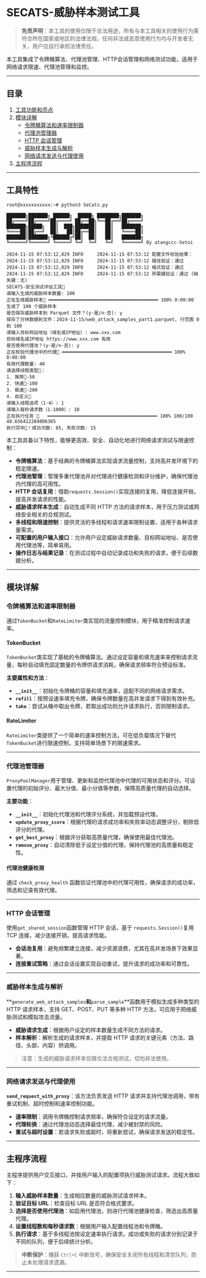 # SECATS-威胁样本测试工具

> **免责声明**：本工具的使用仅限于合法用途，所有与本工具相关的使用行为需符合所在国家或地区的法律法规。任何非法或恶意使用行为均与开发者无关，用户应自行承担法律责任。

本工具集成了令牌桶算法、代理池管理、HTTP会话管理和网络测试功能，适用于网络请求限速、代理池管理和监控。

---

## 目录

1. [工具功能和亮点](#工具功能和亮点)
2. [模块详解](#模块详解)
   - [令牌桶算法和速率限制器](#令牌桶算法和速率限制器)
   - [代理池管理器](#代理池管理器)
   - [HTTP 会话管理](#http-会话管理)
   - [威胁样本生成与解析](#威胁样本生成与解析)
   - [网络请求发送与代理使用](#网络请求发送与代理使用)
3. [主程序流程](#主程序流程)
---

## 工具特性

```auto
root@xxxxxxxxxxx:~# python3 SeCats.py

███████╗███████╗ ██████╗  █████╗ ████████╗███████╗
██╔════╝██╔════╝██╔════╝ ██╔══██╗╚══██╔══╝██╔════╝
███████╗█████╗  ██║  ███╗███████║   ██║   ███████╗ 
╚════██║██╔══╝  ██║   ██║██╔══██║   ██║   ╚════██║
███████║███████╗╚██████╔╝██║  ██║   ██║   ███████╗
╚══════╝╚══════╝ ╚═════╝ ╚═╝  ╚═╝   ╚═╝   ╚══════╝ By atangccc-Setoi

2024-11-15 07:53:12,829 INFO     2024-11-15 07:53:12 配置文件校验结果：
2024-11-15 07:53:12,829 INFO     2024-11-15 07:53:12 路径验证：通过
2024-11-15 07:53:12,829 INFO     2024-11-15 07:53:12 格式验证：通过
2024-11-15 07:53:12,829 INFO     2024-11-15 07:53:12 所需键验证：通过 (缺失键：无)
SECATS-安全测试评估工具🚀
请输入生成的威胁样本数量: 100
正在生成威胁样本🚀 ━━━━━━━━━━━━━━━━━━━━━━━━━━━━━━━━━━━━━━━━ 100% 0:00:00
生成了 100 个威胁样本
是否保存威胁样本到 Parquet 文件？(y-是/n-否): y
保存了分块数据到文件：2024-11-15/web_attack_samples_part1.parquet, 行范围 0 到 100
请输入目标网站地址（域名或IP地址）: www.xxx.com
目标域名或IP地址 https://www.xxx.com 有效
是否使用代理池？(y-是/n-否): y
正在校验代理池中的代理🚀 ━━━━━━━━━━━━━━━━━━━━━━━━━━━━━━━━━━━━━━━━ 100% 0:00:00
有效代理数量: 40
请选择线程类型🚀：
1. 推荐🚀-50
2. 快速🚀-100
3. 极速🚀-200
4. 自定义🚀
请输入线程选项（1-4）: 1
请输入每秒请求数（1-1000）: 10
正在执行任务 🚀   ━━━━━━━━━━━━━━━━━━━━━━━━━━━━━━━━━━━━━━━━ 100% 100/100 48.656412284006365
执行完毕🚀！成功次数: 85, 失败次数: 15
```
本工具具备以下特性，能够更高效、安全、自动化地进行网络请求测试与限速控制：

- **令牌桶算法**：基于经典的令牌桶算法实现请求流量控制，支持高并发环境下的稳定限速。
- **代理池管理**：管理多重代理池并对代理进行健康检测和评分维护，确保代理池内代理的高可用性。
- **HTTP 会话复用**：借助`requests.Session()`实现连接的复用，降低连接开销，提高并发请求的性能。
- **威胁请求样本生成**：自动生成不同 HTTP 方法的请求样本，用于压力测试或网络安全相关的合规测试。
- **多线程和限速控制**：提供灵活的多线程和请求速率限制设置，适用于各种请求量需求。
- **可配置的用户输入接口**：允许用户设定威胁请求数量、目标网站地址、是否使用代理池等，简单易用。
- **操作日志与结果记录**：在测试过程中自动记录成功和失败的请求，便于后续数据分析。

---

## 模块详解

### 令牌桶算法和速率限制器

通过`TokenBucket`和`RateLimiter`类实现的流量控制模块，用于精准控制请求速率。

#### TokenBucket

`TokenBucket`类实现了基础的令牌桶算法。通过设定容量和填充速率来控制请求流量，每秒自动填充固定数量的令牌供请求消耗，确保请求频率符合预设标准。

**主要属性和方法**：

- **`__init__`**：初始化令牌桶的容量和填充速率，适配不同的网络请求需求。
- **`refill`**：按预设速率填充令牌，确保令牌数量在高并发请求下得到有效补充。
- **`take`**：尝试从桶中取出令牌，若取出成功则允许请求执行，否则限制请求。

#### RateLimiter

`RateLimiter`类提供了一个简单的速率控制方法，可在低负载情况下替代`TokenBucket`进行限速控制，支持简单场景下的限速需求。

---

### 代理池管理器

`ProxyPoolManager`用于管理、更新和监控代理池中代理的可用状态和评分。可设置代理的初始评分、最大分值、最小分值等参数，保障高质量代理的自动选择。

**主要功能**：

- **`__init__`**：初始化代理池和代理评分系统，并加载预设代理。
- **`update_proxy_score`**：根据代理的请求成功率和失败率动态调整评分，剔除低评分的代理。
- **`get_best_proxy`**：根据评分获取高质量代理，确保使用最佳代理池。
- **`remove_proxy`**：自动清除低于设定分值的代理，保持代理池的高质量和稳定性。

#### 代理池健康检测

通过 `check_proxy_health` 函数验证代理池中的代理可用性，确保请求的成功率，筛选和记录有效代理。

---

### HTTP 会话管理

使用`get_shared_session`函数管理 HTTP 会话，基于 `requests.Session()`复用 TCP 连接，减少连接开销，提高请求性能。

- **会话池复用**：避免频繁建立连接，减少资源浪费，尤其在高并发场景下效果显著。
- **连接重试策略**：通过会话设置实现自动重试，提升请求的成功率和可靠性。

---

### 威胁样本生成与解析

**`generate_web_attack_samples`**和**`parse_sample`**函数用于模拟生成多种类型的 HTTP 请求样本，支持 GET、POST、PUT 等多种 HTTP 方法，可应用于网络威胁测试和模拟攻击流量。

- **威胁请求生成**：根据用户设定的样本数量生成不同方法的请求。
- **样本解析**：解析生成的请求样本，并提取 HTTP 请求的关键元素（方法、路径、头部、内容）供调用。

> 注意：生成的威胁请求样本仅限合法合规测试，切勿非法使用。

---

### 网络请求发送与代理使用

**`send_request_with_proxy`**：该方法负责发送 HTTP 请求并支持代理池调用，带有重试机制、超时控制和速率控制功能。

- **速率限制**：调用令牌桶控制请求频率，确保符合设定的请求流量。
- **代理轮换**：通过代理池动态选择最佳代理，减少被封禁的风险。
- **重试与超时设置**：若请求失败或超时，将重新尝试，确保请求发送的稳定性。

---

## 主程序流程

主程序提供用户交互接口，并按用户输入的配置项执行威胁测试请求。流程大致如下：

1. **输入威胁样本数量**：生成相应数量的威胁测试请求样本。
2. **验证目标 URL**：检查目标 URL 是否符合格式要求。
3. **选择是否使用代理池**：如启用代理池，则进行代理池健康检查，筛选出高质量代理。
4. **设置线程数和每秒请求数**：根据用户输入配置线程池和令牌桶。
5. **执行请求**：基于多线程池按设定速率执行请求。成功或失败的请求分别记录于不同的队列，便于后续统计分析。

> **中断保护**：捕获 `Ctrl+C` 中断信号，确保安全关闭所有线程和清空队列，防止未处理请求遗漏。

---
